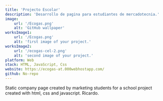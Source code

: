 ```yaml
---
title: 'Projecto Escolar'
description: 'Desarrollo de pagina para estudiantes de mercadotecnia.'
image:
    url: '/Ecogas.png'
    alt: 'GitHub wallpaper'
worksImage1:
    url: '/Ecogas.png'
    alt: 'first image of your project.'
worksImage2:
    url: '/ecogas-cel-2.png'
    alt: 'second image of your project.'
platform: Web
stack: HTML, JavaScript, Css
website: https://ecogas-at.000webhostapp.com/
github: No-repo
---
```


Static company page created by marketing students for a school project created with html, css and javascript.
Ricardo.
